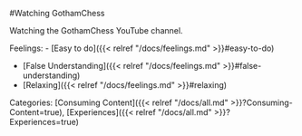 #Watching GothamChess

Watching the GothamChess YouTube channel.

Feelings:   - [Easy to do]({{< relref "/docs/feelings.md" >}}#easy-to-do)
  - [False Understanding]({{< relref "/docs/feelings.md" >}}#false-understanding)
  - [Relaxing]({{< relref "/docs/feelings.md" >}}#relaxing)

Categories: [Consuming Content]({{< relref "/docs/all.md" >}}?Consuming-Content=true), [Experiences]({{< relref "/docs/all.md" >}}?Experiences=true)